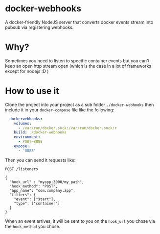 # docker-webhooks
A docker-friendly NodeJS server that converts docker events stream into pubsub via registering webhooks.

# Why?
Sometimes you need to listen to specific container events but you can't keep an open http stream open (which is the case in a lot of frameworks except for nodejs :D )

# How to use it
Clone the project into your project as a sub folder `./docker-webhooks` then include it in your `docker-compose` file like the following:

```yaml
  dockerwebhooks:
    volumes:
      - /var/run/docker.sock:/var/run/docker.sock:r
    build: ./docker-webhooks
    environment:
      - PORT=8888
    expose:
      - '8888'
```

Then you can send it requests like:

```http
POST /listeners

{
  "hook_url" : "myapp:3000/my_path",
  "hook_method": "POST",
  "app_name": "com.company.app",
  "filters": {
    "event": ["start"],
    "type": ["container"]
  }
}
```

When an event arrives, it will be sent to you on the `hook_url` you chose via the `hook_method` you chose.
